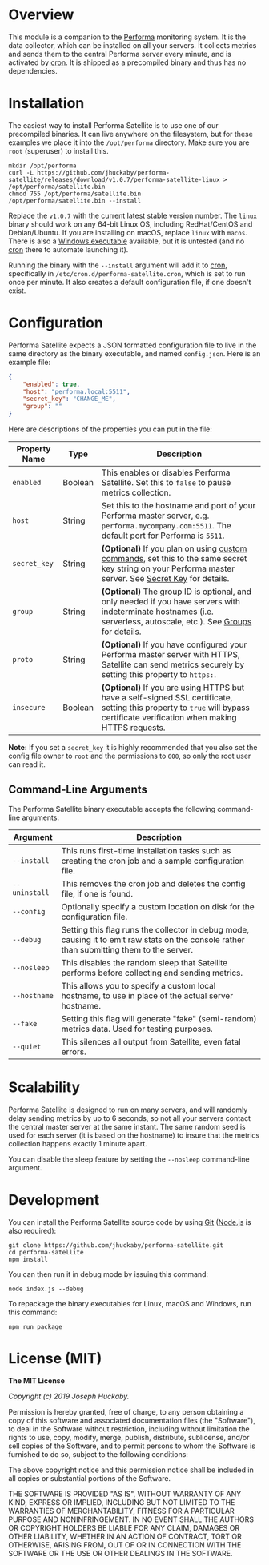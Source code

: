 # Overview

This module is a companion to the [Performa](https://github.com/jhuckaby/performa) monitoring system.  It is the data collector, which can be installed on all your servers.  It collects metrics and sends them to the central Performa server every minute, and is activated by [cron](https://en.wikipedia.org/wiki/Cron).  It is shipped as a precompiled binary and thus has no dependencies.

# Installation

The easiest way to install Performa Satellite is to use one of our precompiled binaries.  It can live anywhere on the filesystem, but for these examples we place it into the `/opt/performa` directory.  Make sure you are `root` (superuser) to install this.

```
mkdir /opt/performa
curl -L https://github.com/jhuckaby/performa-satellite/releases/download/v1.0.7/performa-satellite-linux > /opt/performa/satellite.bin
chmod 755 /opt/performa/satellite.bin
/opt/performa/satellite.bin --install
```

Replace the `v1.0.7` with the current latest stable version number.  The `linux` binary should work on any 64-bit Linux OS, including RedHat/CentOS and Debian/Ubuntu.  If you are installing on macOS, replace `linux` with `macos`.  There is also a [Windows executable](https://github.com/jhuckaby/performa-satellite/releases/download/v1.0.0/performa-satellite-win.exe) available, but it is untested (and no [cron](https://en.wikipedia.org/wiki/Cron) there to automate launching it).

Running the binary with the `--install` argument will add it to [cron](https://en.wikipedia.org/wiki/Cron), specifically in `/etc/cron.d/performa-satellite.cron`, which is set to run once per minute.  It also creates a default configuration file, if one doesn't exist.

# Configuration

Performa Satellite expects a JSON formatted configuration file to live in the same directory as the binary executable, and named `config.json`.  Here is an example file:

```json
{
	"enabled": true,
	"host": "performa.local:5511",
	"secret_key": "CHANGE_ME",
	"group": ""
}
```

Here are descriptions of the properties you can put in the file:

| Property Name | Type | Description |
|---------------|------|-------------|
| `enabled` | Boolean | This enables or disables Performa Satellite.  Set this to `false` to pause metrics collection. |
| `host` | String | Set this to the hostname and port of your Performa master server, e.g. `performa.mycompany.com:5511`.  The default port for Performa is `5511`. |
| `secret_key` | String | **(Optional)** If you plan on using [custom commands](https://github.com/jhuckaby/performa#commands), set this to the same secret key string on your Performa master server.  See [Secret Key](https://github.com/jhuckaby/performa#secret_key) for details. |
| `group` | String | **(Optional)** The group ID is optional, and only needed if you have servers with indeterminate hostnames (i.e. serverless, autoscale, etc.).  See [Groups](https://github.com/jhuckaby/performa#groups) for details. |
| `proto` | String | **(Optional)** If you have configured your Performa master server with HTTPS, Satellite can send metrics securely by setting this property to `https:`. |
| `insecure` | Boolean | **(Optional)** If you are using HTTPS but have a self-signed SSL certificate, setting this property to `true` will bypass certificate verification when making HTTPS requests. |

**Note:** If you set a `secret_key` it is highly recommended that you also set the config file owner to `root` and the permissions to `600`, so only the root user can read it.

## Command-Line Arguments

The Performa Satellite binary executable accepts the following command-line arguments:

| Argument | Description |
|----------|-------------|
| `--install` | This runs first-time installation tasks such as creating the cron job and a sample configuration file. |
| `--uninstall` | This removes the cron job and deletes the config file, if one is found. |
| `--config` | Optionally specify a custom location on disk for the configuration file. |
| `--debug` | Setting this flag runs the collector in debug mode, causing it to emit raw stats on the console rather than submitting them to the server. |
| `--nosleep` | This disables the random sleep that Satellite performs before collecting and sending metrics. |
| `--hostname` | This allows you to specify a custom local hostname, to use in place of the actual server hostname. |
| `--fake` | Setting this flag will generate "fake" (semi-random) metrics data.  Used for testing purposes. |
| `--quiet` | This silences all output from Satellite, even fatal errors. |

# Scalability

Performa Satellite is designed to run on many servers, and will randomly delay sending metrics by up to 6 seconds, so not all your servers contact the central master server at the same instant.  The same random seed is used for each server (it is based on the hostname) to insure that the metrics collection happens exactly 1 minute apart.

You can disable the sleep feature by setting the `--nosleep` command-line argument.

# Development

You can install the Performa Satellite source code by using [Git](https://en.wikipedia.org/wiki/Git) ([Node.js](https://nodejs.org/) is also required):

```
git clone https://github.com/jhuckaby/performa-satellite.git
cd performa-satellite
npm install
```

You can then run it in debug mode by issuing this command:

```
node index.js --debug
```

To repackage the binary executables for Linux, macOS and Windows, run this command:

```
npm run package
```

# License (MIT)

**The MIT License**

*Copyright (c) 2019 Joseph Huckaby.*

Permission is hereby granted, free of charge, to any person obtaining a copy
of this software and associated documentation files (the "Software"), to deal
in the Software without restriction, including without limitation the rights
to use, copy, modify, merge, publish, distribute, sublicense, and/or sell
copies of the Software, and to permit persons to whom the Software is
furnished to do so, subject to the following conditions:

The above copyright notice and this permission notice shall be included in
all copies or substantial portions of the Software.

THE SOFTWARE IS PROVIDED "AS IS", WITHOUT WARRANTY OF ANY KIND, EXPRESS OR
IMPLIED, INCLUDING BUT NOT LIMITED TO THE WARRANTIES OF MERCHANTABILITY,
FITNESS FOR A PARTICULAR PURPOSE AND NONINFRINGEMENT. IN NO EVENT SHALL THE
AUTHORS OR COPYRIGHT HOLDERS BE LIABLE FOR ANY CLAIM, DAMAGES OR OTHER
LIABILITY, WHETHER IN AN ACTION OF CONTRACT, TORT OR OTHERWISE, ARISING FROM,
OUT OF OR IN CONNECTION WITH THE SOFTWARE OR THE USE OR OTHER DEALINGS IN
THE SOFTWARE.
